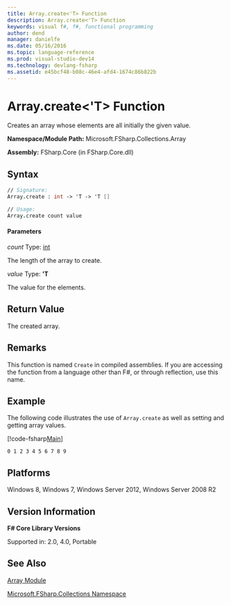 ```yaml
---
title: Array.create<'T> Function
description: Array.create<'T> Function
keywords: visual f#, f#, functional programming
author: dend
manager: danielfe
ms.date: 05/16/2016
ms.topic: language-reference
ms.prod: visual-studio-dev14
ms.technology: devlang-fsharp
ms.assetid: e45bcf48-b08c-46e4-afd4-1674c86b822b 
---
```


# Array.create<'T> Function

Creates an array whose elements are all initially the given value.

**Namespace/Module Path:** Microsoft.FSharp.Collections.Array

**Assembly:** FSharp.Core (in FSharp.Core.dll)


## Syntax

```fsharp
// Signature:
Array.create : int -> 'T -> 'T []

// Usage:
Array.create count value
```

#### Parameters
*count*
Type: [int](https://msdn.microsoft.com/library/025d5455-3622-4ea5-9573-3ecbd4ee1375)


The length of the array to create.


*value*
Type: **'T**


The value for the elements.

## Return Value

The created array.

## Remarks
This function is named `Create` in compiled assemblies. If you are accessing the function from a language other than F#, or through reflection, use this name.

## Example
The following code illustrates the use of `Array.create` as well as setting and getting array values.

[!code-fsharp[Main](~/samples/snippets/fsharp/arrays/snippet9.fs)]

```
0 1 2 3 4 5 6 7 8 9
```

## Platforms
Windows 8, Windows 7, Windows Server 2012, Windows Server 2008 R2


## Version Information
**F# Core Library Versions**

Supported in: 2.0, 4.0, Portable

## See Also
[Array Module](index.md)

[Microsoft.FSharp.Collections Namespace](../Microsoft.FSharp.Collections-Namespace-%5BFSharp%5D.md)